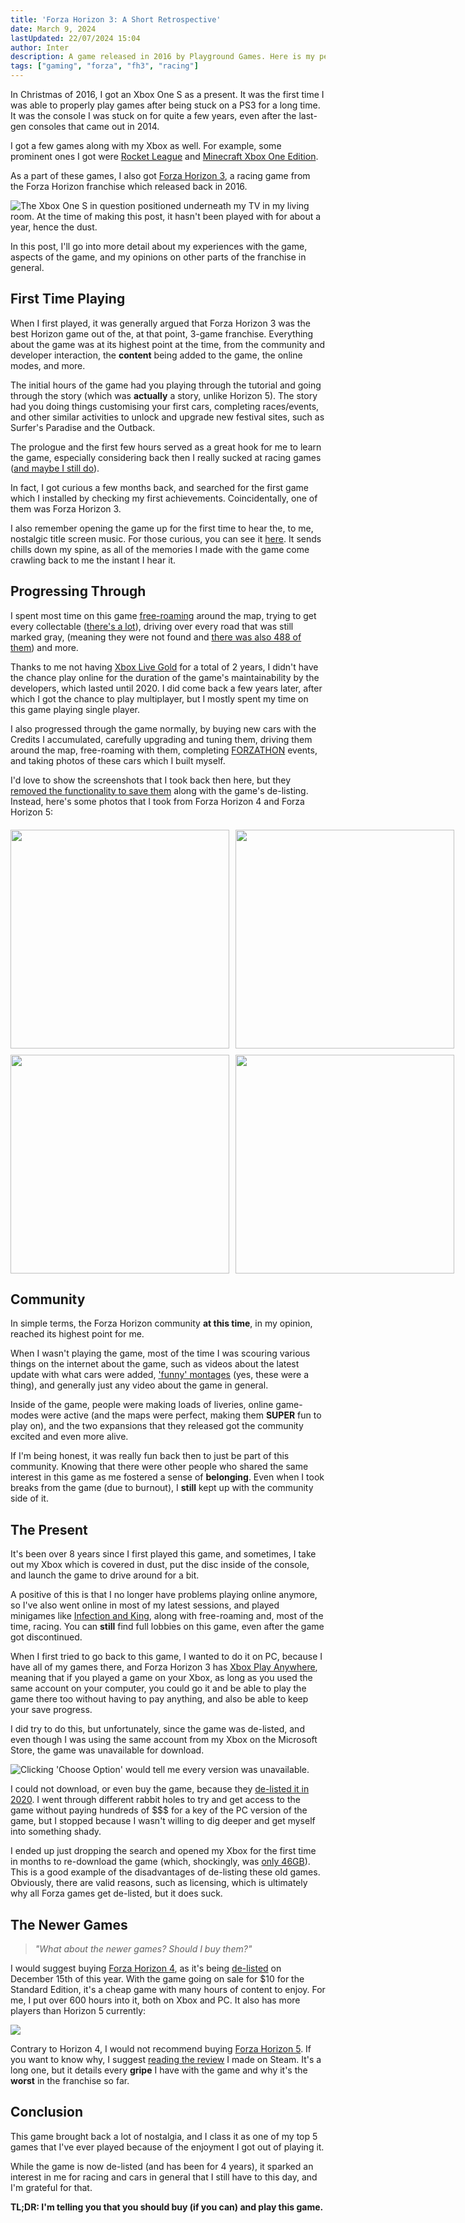 ```yaml
---
title: 'Forza Horizon 3: A Short Retrospective'
date: March 9, 2024
lastUpdated: 22/07/2024 15:04
author: Inter
description: A game released in 2016 by Playground Games. Here is my personal experience with it!
tags: ["gaming", "forza", "fh3", "racing"]
---
```


In Christmas of 2016, I got an Xbox One S as a present. It was the first time I was able to properly play games after being stuck on a PS3 for a long time. It was the console I was stuck on for quite a few years, even after the last-gen consoles that came out in 2014. 

I got a few games along with my Xbox as well. For example, some prominent ones I got were [Rocket League](https://www.rocketleague.com/en) and [Minecraft Xbox One Edition](https://minecraft.fandom.com/wiki/Xbox_One_Edition). 

As a part of these games, I also got [Forza Horizon 3](https://en.wikipedia.org/wiki/Forza_Horizon_3), a racing game from the Forza Horizon franchise which released back in 2016.

<img src="/images/forza-horizon-3/xbox-one-s.png" alt="The Xbox One S in question positioned underneath my TV in my living room. At the time of making this post, it hasn't been played with for about a year, hence the dust.">

In this post, I'll go into more detail about my experiences with the game, aspects of the game, and my opinions on other parts of the franchise in general.

## First Time Playing

When I first played, it was generally argued that Forza Horizon 3 was the best Horizon game out of the, at that point, 3-game franchise. Everything about the game was at its highest point at the time, from the community and developer interaction, the **content** being added to the game, the online modes, and more.

The initial hours of the game had you playing through the tutorial and going through the story (which was **actually** a story, unlike Horizon 5). The story had you doing things customising your first cars, completing races/events, and other similar activities to unlock and upgrade new festival sites, such as Surfer's Paradise and the Outback. 

The prologue and the first few hours served as a great hook for me to learn the game, especially considering back then I really sucked at racing games ([and maybe I still do](https://twitter.com/accmpy/status/1760440009209917676)).

In fact, I got curious a few months back, and searched for the first game which I installed by checking my first achievements. Coincidentally, one of them was Forza Horizon 3. 

I also remember opening the game up for the first time to hear the, to me, nostalgic title screen music. For those curious, you can see it [here](https://www.youtube.com/watch?v=2CbJUm_AfJs). It sends chills down my spine, as all of the memories I made with the game come crawling back to me the instant I hear it.

## Progressing Through

I spent most time on this game [free-roaming](https://en.wiktionary.org/wiki/free_roam) around the map, trying to get every collectable ([there's a lot](https://www.ign.com/maps/forza-horizon-3/australia)), driving over every road that was still marked gray, (meaning they were not found and [there was also 488 of them](https://www.trueachievements.com/a223064/i-know-these-roads-achievement)) and more.

Thanks to me not having [Xbox Live Gold](https://www.xbox.com/en-GB/live/gold) for a total of 2 years, I didn't have the chance play online for the duration of the game's maintainability by the developers, which lasted until 2020. I did come back a few years later, after which I got the chance to play multiplayer, but I mostly spent my time on this game playing single player.

I also progressed through the game normally, by buying new cars with the Credits I accumulated, carefully upgrading and tuning them, driving them around the map, free-roaming with them, completing [FORZATHON](https://forza.fandom.com/wiki/Forza_Horizon_3/Forzathon) events, and taking photos of these cars which I built myself. 

I'd love to show the screenshots that I took back then here, but they [removed the functionality to save them](https://steamcommunity.com/app/1551360/discussions/0/3416557114763087581/) along with the game's de-listing. Instead, here's some photos that I took from Forza Horizon 4 and Forza Horizon 5:

<div align="center">
  <div style="display: grid; grid-template-columns: repeat(2, 1fr); gap: 10px; margin-top: 20px;">
    <img src="/images/forza-horizon-3/forza-image-1.png" width="350">
    <img src="/images/forza-horizon-3/forza-image-2.png" width="350">
    <img src="/images/forza-horizon-3/forza-image-3.png" width="350">
    <img src="/images/forza-horizon-3/forza-image-4.png" width="350">
  </div>
</div>

## Community

In simple terms, the Forza Horizon community **at this time**, in my opinion, reached its highest point for me.

When I wasn't playing the game, most of the time I was scouring various things on the internet about the game, such as videos about the latest update with what cars were added, ['funny' montages](https://www.youtube.com/watch?v=jE37PeTZtEg&t=38s) (yes, these were a thing), and generally just any video about the game in general.

Inside of the game, people were making loads of liveries, online game-modes were active (and the maps were perfect, making them **SUPER** fun to play on), and the two expansions that they released got the community excited and even more alive.

If I'm being honest, it was really fun back then to just be part of this community. Knowing that there were other people who shared the same interest in this game as me fostered a sense of **belonging**. Even when I took breaks from the game (due to burnout), I **still** kept up with the community side of it.

## The Present

It's been over 8 years since I first played this game, and sometimes, I take out my Xbox which is covered in dust, put the disc inside of the console, and launch the game to drive around for a bit.

A positive of this is that I no longer have problems playing online anymore, so I've also went online in most of my latest sessions, and played minigames like [Infection and King](https://support.forzamotorsport.net/hc/en-us/articles/360005307274-FH3-Playground-Games), along with free-roaming and, most of the time, racing. You can **still** find full lobbies on this game, even after the game got discontinued.

When I first tried to go back to this game, I wanted to do it on PC, because I have all of my games there, and Forza Horizon 3 has [Xbox Play Anywhere](https://www.xbox.com/en-US/games/xbox-play-anywhere), meaning that if you played a game on your Xbox, as long as you used the same account on your computer, you could go it and be able to play the game there too without having to pay anything, and also be able to keep your save progress.

I did try to do this, but unfortunately, since the game was de-listed, and even though I was using the same account from my Xbox on the Microsoft Store, the game was unavailable for download.

<img src="/images/forza-horizon-3/fh3-delisted.png" alt="Clicking 'Choose Option' would tell me every version was unavailable.">

I could not download, or even buy the game, because they [de-listed it in 2020](https://support.forzamotorsport.net/hc/en-us/articles/360052097274-Forza-Horizon-3-Unavailable-for-Purchase#:~:text=Forza%20Horizon%203%20and%20its,game%20and%20its%20associated%20content.). I went through different rabbit holes to try and get access to the game without paying hundreds of $$$ for a key of the PC version of the game, but I stopped because I wasn't willing to dig deeper and get myself into something shady.

I ended up just dropping the search and opened my Xbox for the first time in months to re-download the game (which, shockingly, was [only 46GB](https://www.google.com/search?q=fh3+install+size+xbox&source=lmns&bih=752&biw=772&client=opera-gx&hs=lfP&hl=en&sa=X&ved=2ahUKEwjvou2u2-eEAxXPbKQEHUb1CkcQ0pQJKAB6BAgBEAI)). This is a good example of the disadvantages of de-listing these old games. Obviously, there are valid reasons, such as licensing, which is ultimately why all Forza games get de-listed, but it does suck.

## The Newer Games

> *"What about the newer games? Should I buy them?"*

I would suggest buying [Forza Horizon 4](https://store.steampowered.com/app/1293830/Forza_Horizon_4/), as it's being [de-listed](https://forza.net/news/forza-horizon-4-delisting) on December 15th of this year. With the game going on sale for $10 for the Standard Edition, it's a cheap game with many hours of content to enjoy. For me, I put over 600 hours into it, both on Xbox and PC. It also has more players than Horizon 5 currently:

<img src="/images/forza-horizon-3/fh4-and-fh5-players.png">

Contrary to Horizon 4, I would not recommend buying [Forza Horizon 5](https://store.steampowered.com/app/1551360/Forza_Horizon_5/). If you want to know why, I suggest [reading the review](https://steamcommunity.com/id/inttter/recommended/1551360/) I made on Steam. It's a long one, but it details every **gripe** I have with the game and why it's the **worst** in the franchise so far.

## Conclusion

This game brought back a lot of nostalgia, and I class it as one of my top 5 games that I've ever played because of the enjoyment I got out of playing it.

While the game is now de-listed (and has been for 4 years), it sparked an interest in me for racing and cars in general that I still have to this day, and I'm grateful for that.

**TL;DR: I'm telling you that you should buy (if you can) and play this game.**